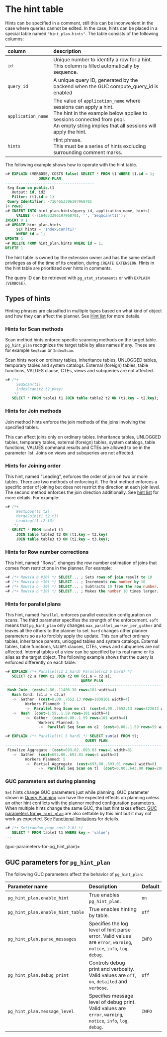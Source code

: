 # The hint table

Hints can be specified in a comment, still this can be inconvenient in the case
where queries cannot be edited.  In the case, hints can be placed in a special
table named `"hint_plan.hints"`.  The table consists of the following columns:

| column | description |
|:-------|:------------|
| `id` | Unique number to identify a row for a hint.  <br>This column is filled automatically by sequence. |
| `query_id` | A unique query ID, generated by the backend when the GUC compute_query_id is enabled |
| `application_name` | The value of `application_name` where sessions can apply a hint. <br>The hint in the example below applies to sessions connected from psql. <br>An empty string implies that all sessions will apply the hint. |
| `hints` | Hint phrase.  <br>This must be a series of hints excluding surrounding comment marks. |

The following example shows how to operate with the hint table.

```sql
=# EXPLAIN (VERBOSE, COSTS false) SELECT * FROM t1 WHERE t1.id = 1;
               QUERY PLAN
----------------------------------------
 Seq Scan on public.t1
   Output: id, id2
   Filter: (t1.id = 1)
 Query Identifier: -7164653396197960701
(4 rows)
=# INSERT INTO hint_plan.hints(query_id, application_name, hints)
     VALUES (-7164653396197960701, '', 'SeqScan(t1)');
INSERT 0 1
=# UPDATE hint_plan.hints
     SET hints = 'IndexScan(t1)'
     WHERE id = 1;
UPDATE 1
=# DELETE FROM hint_plan.hints WHERE id = 1;
DELETE 1
```

The hint table is owned by the extension owner and has the same default
privileges as of the time of its creation, during `CREATE EXTENSION`.
Hints in the hint table are prioritized over hints in comments.

The query ID can be retrieved with `pg_stat_statements` or with
`EXPLAIN (VERBOSE)`.

## Types of hints

Hinting phrases are classified in multiple types based on what kind of object
and how they can affect the planner.  See [Hint list](#hint-list) for more
details.

### Hints for Scan methods

Scan method hints enforce specific scanning methods on the target table.
`pg_hint_plan` recognizes the target table by alias names if any.  These are
for example `SeqScan` or `IndexScan`.

Scan hints work on ordinary tables, inheritance tables, UNLOGGED tables,
temporary tables and system catalogs. External (foreign) tables, table
functions, VALUES clause, CTEs, views and subqueries are not affected.

```sql
=# /*+
     SeqScan(t1)
     IndexScan(t2 t2_pkey)
    */
   SELECT * FROM table1 t1 JOIN table table2 t2 ON (t1.key = t2.key);
```

### Hints for Join methods

Join method hints enforce the join methods of the joins involving the
specified tables.

This can affect joins only on ordinary tables.  Inheritance tables, UNLOGGED
tables, temporary tables, external (foreign) tables, system catalogs, table
functions, VALUES command results and CTEs are allowed to be in the parameter
list.  Joins on views and subqueries are not affected.

### Hints for Joining order

This hint, named "Leading", enforces the order of join on two or more tables.
There are two methods of enforcing it.  The first method enforces a specific
order of joining but does not restrict the direction at each join level.
The second method enforces the join direction additionally.  See
[hint list](#hint-list) for more details.  For example:

```sql
=# /*+
     NestLoop(t1 t2)
     MergeJoin(t1 t2 t3)
     Leading(t1 t2 t3)
    */
   SELECT * FROM table1 t1
     JOIN table table2 t2 ON (t1.key = t2.key)
     JOIN table table3 t3 ON (t2.key = t3.key);
```

### Hints for Row number corrections

This hint, named "Rows", changes the row number estimation of joins that comes
from restrictions in the planner.  For example:

```sql
=# /*+ Rows(a b #10) */ SELECT... ; Sets rows of join result to 10
=# /*+ Rows(a b +10) */ SELECT... ; Increments row number by 10
=# /*+ Rows(a b -10) */ SELECT... ; Subtracts 10 from the row number.
=# /*+ Rows(a b *10) */ SELECT... ; Makes the number 10 times larger.
```

### Hints for parallel plans

This hint, named `Parallel`, enforces parallel execution configuration
on scans.  The third parameter specifies the strength of the enforcement.
`soft` means that `pg_hint_plan` only changes `max_parallel_worker_per_gather`
and leaves all the others to the planner to set.  `hard` changes other planner
parameters so as to forcibly apply the update.  This can affect ordinary
tables, inheritance parents, unlogged tables and system catalogs. External
tables, table functions, `VALUES` clauses, CTEs, views and subqueries are
not affected.  Internal tables of a view can be specified by its real
name or its alias as the target object.  The following example shows
that the query is enforced differently on each table:

```sql
=# EXPLAIN /*+ Parallel(c1 3 hard) Parallel(c2 5 hard) */
   SELECT c2.a FROM c1 JOIN c2 ON (c1.a = c2.a);
                                  QUERY PLAN
-------------------------------------------------------------------------------
 Hash Join  (cost=2.86..11406.38 rows=101 width=4)
   Hash Cond: (c1.a = c2.a)
   ->  Gather  (cost=0.00..7652.13 rows=1000101 width=4)
         Workers Planned: 3
         ->  Parallel Seq Scan on c1  (cost=0.00..7652.13 rows=322613 width=4)
   ->  Hash  (cost=1.59..1.59 rows=101 width=4)
         ->  Gather  (cost=0.00..1.59 rows=101 width=4)
               Workers Planned: 5
               ->  Parallel Seq Scan on c2  (cost=0.00..1.59 rows=59 width=4)

=# EXPLAIN /*+ Parallel(tl 5 hard) */ SELECT sum(a) FROM tl;
                                    QUERY PLAN
-----------------------------------------------------------------------------------
 Finalize Aggregate  (cost=693.02..693.03 rows=1 width=8)
   ->  Gather  (cost=693.00..693.01 rows=5 width=8)
         Workers Planned: 5
         ->  Partial Aggregate  (cost=693.00..693.01 rows=1 width=8)
               ->  Parallel Seq Scan on tl  (cost=0.00..643.00 rows=20000 width=4)
```

### GUC parameters set during planning

`Set` hints change GUC parameters just while planning.  GUC parameter shown in
[Query Planning](http://www.postgresql.org/docs/current/static/runtime-config-query.html)
can have the expected effects on planning unless an other hint conflicts with
the planner method configuration parameters.  When multiple hints change the
same GUC, the last hint takes effect.
[GUC parameters for `pg_hint_plan`](#guc-parameters-for-pg_hint_plan) are also
settable by this hint but it may not work as expected.
See [Functional limitations](#functional-limitations) for details.

```sql
=# /*+ Set(random_page_cost 2.0) */
   SELECT * FROM table1 t1 WHERE key = 'value';
...
```

(guc-parameters-for-pg_hint_plan)=
## GUC parameters for `pg_hint_plan`

The following GUC parameters affect the behavior of `pg_hint_plan`:

| Parameter name | Description | Default |
|:---------------|:------------|:--------|
| `pg_hint_plan.enable_hint` | True enables `pg_hint_plan`. | `on` |
| `pg_hint_plan.enable_hint_table` | True enables hinting by table. | `off` |
| `pg_hint_plan.parse_messages` | Specifies the log level of hint parse error.  Valid values are `error`, `warning`, `notice`, `info`, `log`, `debug`. | `INFO` |
| `pg_hint_plan.debug_print` | Controls debug print and verbosity. Valid values are `off`, `on`, `detailed` and `verbose`. | `off` |
| `pg_hint_plan.message_level` | Specifies message level of debug print. Valid values are `error`, `warning`, `notice`, `info`, `log`, `debug`. | `INFO` |
